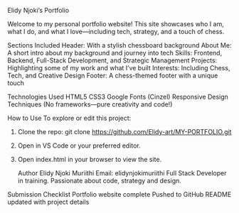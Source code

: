 Elidy Njoki’s Portfolio

Welcome to my personal portfolio website! This site showcases who I am, what I do, and what I love—including tech, strategy, and a touch of chess.

 Sections Included
Header: With a stylish chessboard background
About Me: A short intro about my background and journey into tech
Skills: Frontend, Backend, Full-Stack Development, and Strategic Management
Projects: Highlighting some of my work and what I’ve built
Interests: Including Chess, Tech, and Creative Design
Footer: A chess-themed footer with a unique touch

Technologies Used
HTML5
CSS3
Google Fonts (Cinzel)
Responsive Design Techniques
(No frameworks—pure creativity and code!)

How to Use
To explore or edit this project:
1. Clone the repo: git clone https://github.com/Elidy-art/MY-PORTFOLIO.git
2. Open in VS Code or your preferred editor.
3. Open index.html in your browser to view the site.

   Author
   Elidy Njoki Muriithi
   Email: elidynjokimuriithi
   Full Stack Developer in training.
   Passionate about code, strategy and design.

  Submission Checklist
Portfolio website complete
Pushed to GitHub
README updated with project details

